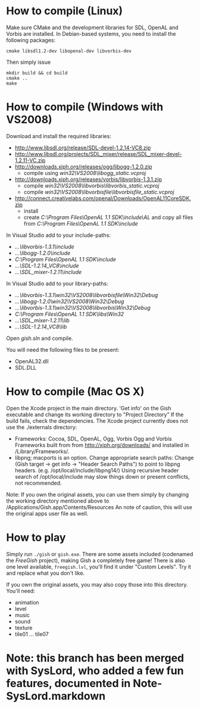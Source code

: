 # How to compile (Linux)

Make sure CMake and the development libraries for SDL, OpenAL and Vorbis are installed. In Debian-based systems, you need to install the following packages:

    cmake libsdl1.2-dev libopenal-dev libvorbis-dev

Then simply issue

    mkdir build && cd build
    cmake ..
    make

# How to compile (Windows with VS2008)

Download and install the required libraries:

- <http://www.libsdl.org/release/SDL-devel-1.2.14-VC8.zip>
- <http://www.libsdl.org/projects/SDL_mixer/release/SDL_mixer-devel-1.2.11-VC.zip>
- <http://downloads.xiph.org/releases/ogg/libogg-1.2.0.zip>
    - compile using *win32\VS2008\libogg_static.vcproj*
- <http://downloads.xiph.org/releases/vorbis/libvorbis-1.3.1.zip>
    - compile *win32\VS2008\libvorbis\libvorbis_static.vcproj*
    - compile *win32\VS2008\libvorbisfile\libvorbisfile_static.vcproj*
- <http://connect.creativelabs.com/openal/Downloads/OpenAL11CoreSDK.zip>
    - install
    - create *C:\Program Files\OpenAL 1.1 SDK\include\AL* and copy all files from *C:\Program Files\OpenAL 1.1 SDK\include*

In Visual Studio add to your include-paths:

- *...\libvorbis-1.3.1\include*
- *...\libogg-1.2.0\include*
- *C:\Program Files\OpenAL 1.1 SDK\include*
- *...\SDL-1.2.14_VC8\include*
- *...\SDL_mixer-1.2.11\include*

In Visual Studio add to your library-paths:

- *...\libvorbis-1.3.1\win32\VS2008\libvorbisfile\Win32\Debug*
- *...\libogg-1.2.0\win32\VS2008\Win32\Debug*
- *...\libvorbis-1.3.1\win32\VS2008\libvorbis\Win32\Debug*
- *C:\Program Files\OpenAL 1.1 SDK\libs\Win32*
- *...\SDL_mixer-1.2.11\lib*
- *...\SDL-1.2.14_VC8\lib*

Open *gish.sln* and compile.

You will need the following files to be present:

- OpenAL32.dll
- SDL.DLL

# How to compile (Mac OS X)

Open the Xcode project in the main directory.
'Get info' on the Gish executable and change its working directory to "Project Directory"
If the build fails, check the dependencies. The Xcode project currently does not use the ./externals directory:
- Frameworks: Cocoa, SDL, OpenAL, Ogg, Vorbis
    Ogg and Vorbis Frameworks built from from http://xiph.org/downloads/ and installed in /Library/Frameworks/.
- libpng; macports is an option. Change appropriate search paths:
    Change (Gish target -> get info -> "Header Search Paths") to point to libpng headers. (e.g. /opt/local/include/libpng14/)
    Using recursive header search of /opt/local/include may slow things down or present conflicts, not recommended.

Note: If you own the original assets, you can use them simply by changing the working directory mentioned above to /Applications/Gish.app/Contents/Resources
An note of caution, this will use the original apps user file as well.

# How to play

Simply run `./gish` or `gish.exe`. There are some assets included (codenamed the *FreeGish* project), making Gish a completely free game! There is also one level available, `freegish.lvl`, you'll find it under "Custom Levels". Try it and replace what you don't like.

If you own the original assets, you may also copy those into this directory. You'll need:

- animation
- level
- music
- sound
- texture
- tile01 ... tile07


# Note: this branch has been merged with SysLord, who added a few fun features, documented in Note-SysLord.markdown
